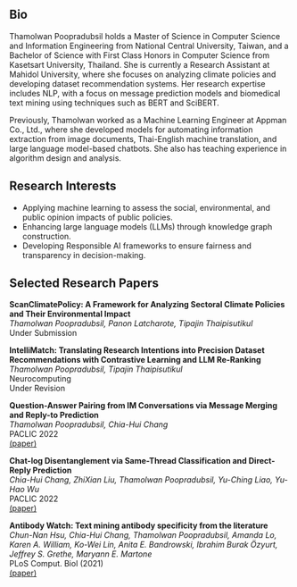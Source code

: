 ## Bio
Thamolwan Poopradubsil holds a Master of Science in Computer Science and Information Engineering from National Central University, Taiwan, and a Bachelor of Science with First Class Honors in Computer Science from Kasetsart University, Thailand. She is currently a Research Assistant at Mahidol University, where she focuses on analyzing climate policies and developing dataset recommendation systems. Her research expertise includes NLP, with a focus on message prediction models and biomedical text mining using techniques such as BERT and SciBERT.

Previously, Thamolwan worked as a Machine Learning Engineer at Appman Co., Ltd., where she developed models for automating information extraction from image documents, Thai-English machine translation, and large language model-based chatbots. She also has teaching experience in algorithm design and analysis.

## Research Interests
- Applying machine learning to assess the social, environmental, and public opinion impacts of public policies.
- Enhancing large language models (LLMs) through knowledge graph construction.
- Developing Responsible AI frameworks to ensure fairness and transparency in decision-making.

## Selected Research Papers
**ScanClimatePolicy: A Framework for Analyzing Sectoral Climate Policies and Their Environmental Impact**  
*Thamolwan Poopradubsil, Panon Latcharote, Tipajin Thaipisutikul*  
Under Submission

**IntelliMatch: Translating Research Intentions into Precision Dataset Recommendations with Contrastive Learning and LLM Re-Ranking**  
*Thamolwan Poopradubsil, Tipajin Thaipisutikul*  
Neurocomputing  
Under Revision

**Question-Answer Pairing from IM
Conversations via Message Merging and Reply-to Prediction**  
*Thamolwan Poopradubsil, Chia-Hui Chang*  
PACLIC 2022  
[(paper)](https://aclanthology.org/2022.paclic-1.2.pdf)

**Chat-log Disentanglement via Same-Thread Classification and Direct-Reply Prediction**  
*Chia-Hui Chang, ZhiXian Liu, Thamolwan Poopradubsil, Yu-Ching Liao, Yu-Hao Wu*  
PACLIC 2022  
[(paper)](https://aclanthology.org/2022.paclic-1.11/)

**Antibody Watch: Text mining antibody specificity from the literature**  
*Chun-Nan Hsu, Chia-Hui Chang, Thamolwan Poopradubsil, Amanda Lo, Karen A. William, Ko-Wei Lin, Anita E. Bandrowski, Ibrahim Burak Özyurt, Jeffrey S. Grethe, Maryann E. Martone*  
PLoS Comput. Biol (2021)  
[(paper)](https://journals.plos.org/ploscompbiol/article?id=10.1371/journal.pcbi.1008967)

